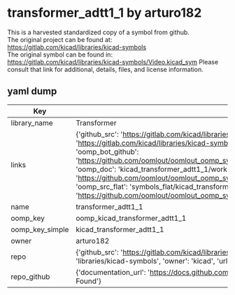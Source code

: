 # transformer_adtt1_1 by arturo182  
This is a harvested standardized copy of a symbol from github.  
The original project can be found at:  
https://gitlab.com/kicad/libraries/kicad-symbols  
The original symbol can be found in:
https://gitlab.com/kicad/libraries/kicad-symbols/Video.kicad_sym
Please consult that link for additional, details, files, and license information.  
## yaml dump  
| Key | Value |  
| --- | --- |  
| library_name | Transformer |  
| links | {'github_src': 'https://gitlab.com/kicad/libraries/kicad-symbols/Video.kicad_sym', 'github_src_repo': 'https://gitlab.com/kicad/libraries/kicad-symbols', 'oomp_bot': 'kicad_transformer_adtt1_1/working', 'oomp_bot_github': 'https://github.com/oomlout/oomlout_oomp_symbol_bot/tree/main/kicad_transformer_adtt1_1/working', 'oomp_doc': 'kicad_transformer_adtt1_1/working', 'oomp_doc_github': 'https://github.com/oomlout/oomlout_oomp_symbol_doc/tree/main/kicad_transformer_adtt1_1/working', 'oomp_src_flat': 'symbols_flat/kicad_transformer_adtt1_1/working', 'oomp_src_flat_github': 'https://github.com/oomlout/oomlout_oomp_symbol_src/tree/main/kicad_transformer_adtt1_1/working'} |  
| name | transformer_adtt1_1 |  
| oomp_key | oomp_kicad_transformer_adtt1_1 |  
| oomp_key_simple | kicad_transformer_adtt1_1 |  
| owner | arturo182 |  
| repo | {'github_src': 'https://gitlab.com/kicad/libraries/kicad-symbols/Video.kicad_sym', 'name': 'libraries/kicad-symbols', 'owner': 'kicad', 'url': 'https://gitlab.com/kicad/libraries/kicad-symbols'} |  
| repo_github | {'documentation_url': 'https://docs.github.com/rest/repos/repos#get-a-repository', 'message': 'Not Found'} |  

